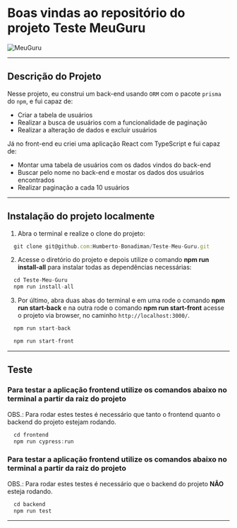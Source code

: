 # Boas vindas ao repositório do projeto Teste MeuGuru

![MeuGuru](http://montink.s3.amazonaws.com/perfil_montink/16373289246197a81c0712c.png)

---

## Descrição do Projeto
Nesse projeto, eu construi um back-end usando `ORM` com o pacote `prisma` do `npm`, e fui capaz de:
 - Criar a tabela de usuários
 - Realizar a busca de usuários com a funcionalidade de paginação
 - Realizar a alteração de dados e excluir usuários

Já no front-end eu criei uma aplicação React com TypeScript e fui capaz de:
 - Montar uma tabela de usuários com os dados vindos do back-end
 - Buscar pelo nome no back-end e mostar os dados dos usuários encontrados
 - Realizar paginação a cada 10 usuários

---

## Instalação do projeto localmente

1. Abra o terminal e realize o clone do projeto:
```javascript
  git clone git@github.com:Humberto-Bonadiman/Teste-Meu-Guru.git
```

2. Acesse o diretório do projeto e depois utilize o comando **npm run install-all** para instalar todas as dependências necessárias:
```javascript
  cd Teste-Meu-Guru
  npm run install-all
```

3. Por último, abra duas abas do terminal e em uma rode o comando **npm run start-back** e na outra rode o comando **npm run start-front** acesse o projeto via browser, no caminho `http://localhost:3000/`.
```javascript
  npm run start-back
```
```javascript
  npm run start-front
```

---

## Teste

### Para testar a aplicação frontend utilize os comandos abaixo no terminal a partir da raiz do projeto

OBS.: Para rodar estes testes é necessário que tanto o frontend quanto o backend do projeto estejam rodando.

```javascript
  cd frontend
  npm run cypress:run
```

### Para testar a aplicação frontend utilize os comandos abaixo no terminal a partir da raiz do projeto

OBS.: Para rodar estes testes é necessário que o backend do projeto **NÃO** esteja rodando.

```javascript
  cd backend
  npm run test
```

---

